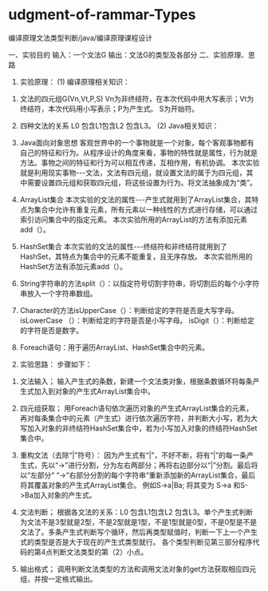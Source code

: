 # udgment-of-rammar-Types
编译原理文法类型判断/java/编译原理课程设计



一、实验目的 
	输入：一个文法G
	输出：文法G的类型及各部分
二、实验原理、思路  
1.	实验原理：
(1)	编译原理相关知识：
1)	文法的四元组G(Vn,Vt,P,S)
Vn为非终结符，在本次代码中用大写表示；Vt为终结符，本次代码用小写表示；P为产生式。 S为开始符。
2)	四种文法的关系
L0 包含L1包含L2 包含L3。
(2)	Java相关知识：
1)	Java面向对象思想
客观世界中的一个事物就是一个对象，每个客观事物都有自己的特征和行为。从程序设计的角度来看，事物的特性就是属性，行为就是方法。事物之间的特征和行为可以相互传递，互相作用，有机协调。
本次实验就是利用现实事物---文法，文法有四元组，就设置文法的属于为四元组，其中需要设置四元组和获取四元组，将这些设置为行为。将文法抽象成为“类”。

2)	ArrayList集合
本次实验的文法的属性---产生式就用到了ArrayList集合，其特点为集合中允许有重复元素，所有元素以一种线性的方式进行存储，可以通过索引访问集合中的指定元素。
本次实验所用的ArrayList的方法有添加元素add（）。

3)	HashSet集合
本次实验的文法的属性---终结符和非终结符就用到了HashSet，其特点为集合中的元素不能重复，且无序存放。
本次实验所用的HashSet方法有添加元素add（）。
4)	String字符串的方法split（）：以指定符号切割字符串，将切割后的每个小字符串放入一个字符串数组。

5)	Character的方法isUpperCase（）：判断给定的字符是否是大写字母。
isLowerCase （）：判断给定的字符是否是小写字母。
isDigit（）：判断给定的字符是否是数字。

6)	Foreach语句：用于遍历ArrayList、HashSet集合中的元素。

2.	实验思路：
	   步骤如下：
1)	文法输入；
输入产生式的条数，新建一个文法类对象，根据条数循环将每条产生式加入到对象的产生式ArrayList集合中。

2)	四元组获取；
用Foreach语句依次遍历对象的产生式ArrayList集合的元素，再对每条集合中的元素（产生式）进行依次遍历字符，并判断大小写，若为大写加入对象的非终结符HashSet集合中，若为小写加入对象的终结符HashSet集合中。

3)	重构文法（去除“|”符号）：
因为产生式有“|”，不好不断，将有“|”的每一条产生式，先以“->”进行分割，分为左右两部分；再将右边部分以“|”分割。最后将以“左部分“ “->“右部分分割的每个字符串“重新添加新的ArrayList集合，最后将其覆盖对象的产生式ArrayList集合。
例如S->a|Ba; 将其变为 S->a 和S->Ba加入对象的产生式。

4)	文法判断；
根据各文法的关系：L0 包含L1包含L2 包含L3。单个产生式判断为文法不是3型就是2型，不是2型就是1型，不是1型就是0型，不是0型是不是文法了。多条产生式判断写个循环，然后再类型赋值时，判断一下上一个产生式的类型是否是大于现在的产生式类型就行。
各个类型判断见第三部分程序代码的第4点判断文法类型的第（2）小点。
5)	输出格式；
		调用判断文法类型的方法和调用文法对象的get方法获取相应四元组，并按一定格式输出。
